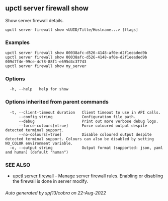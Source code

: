 ## upctl server firewall show

Show server firewall details.

```
upctl server firewall show <UUID/Title/Hostname...> [flags]
```

### Examples

```
upctl server firewall show 00038afc-d526-4148-af0e-d2f1eeaded9b
upctl server firewall show 00038afc-d526-4148-af0e-d2f1eeaded9b 009d7f4e-99ce-4c78-88f1-e695d4c37743
upctl server firewall show my_server
```

### Options

```
  -h, --help   help for show
```

### Options inherited from parent commands

```
  -t, --client-timeout duration   Client timeout to use in API calls.
      --config string             Configuration file path.
      --debug                     Print out more verbose debug logs.
      --force-colours[=true]      Force coloured output despite detected terminal support.
      --no-colours[=true]         Disable coloured output despite detected terminal support. Colours can also be disabled by setting NO_COLOR environment variable.
  -o, --output string             Output format (supported: json, yaml and human) (default "human")
```

### SEE ALSO

* [upctl server firewall](upctl_server_firewall.md)	 - Manage server firewall rules. Enabling or disabling the firewall is done in server modify.

###### Auto generated by spf13/cobra on 22-Aug-2022
